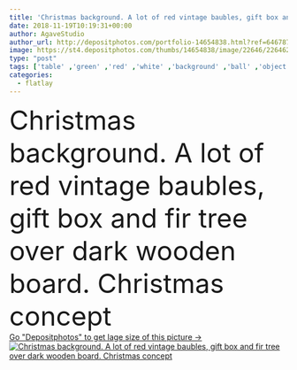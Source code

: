 ```yaml
---
title: 'Christmas background. A lot of red vintage baubles, gift box and fir tree over dark wooden board. Christmas concept'
date: 2018-11-19T10:19:31+00:00
author: AgaveStudio
author_url: http://depositphotos.com/portfolio-14654838.html?ref=64678756
image: https://st4.depositphotos.com/thumbs/14654838/image/22646/226462150/api_thumb_450.jpg?forcejpeg=true
type: "post"
tags: ['table' ,'green' ,'red' ,'white' ,'background' ,'ball' ,'object' ,'backgrounds' ,'space' ,'gift' ,'shiny' ,'celebration' ,'christmas' ,'decoration' ,'decorative' ,'holiday' ,'present' ,'xmas' ,'bright' ,'new' ,'decor' ,'gold' ,'season' ,'wooden' ,'board' ,'tree' ,'pattern' ,'dark' ,'branch' ,'card' ,'frame' ,'retro' ,'rustic' ,'vintage' ,'ornament' ,'symbol' ,'snow' ,'star' ,'winter' ,'year' ,'merry' ,'blank' ,'text' ,'fir' ,'wood' ,'bauble' ,'brochure' ,'mockup' ,'flatlay' ]
categories: 
  - flatlay
---
```

<div aling="center">
            <font size="60"> Christmas background. A lot of red vintage baubles, gift box and fir tree over dark wooden board. Christmas concept</font>   
</div>
<div>
    <a href='https://depositphotos.com/226462150/stock-photo-christmas-background-lot-red-vintage.html?ref=64678756' target=_blank > Go "Depositphotos" to get lage size of this picture ->
        <img href='https://depositphotos.com/226462150/stock-photo-christmas-background-lot-red-vintage.html?ref=64678756' src='https://st4.depositphotos.com/14654838/22646/i/950/depositphotos_226462150-stock-photo-christmas-background-lot-red-vintage.jpg?forcejpeg=true' alt='Christmas background. A lot of red vintage baubles, gift box and fir tree over dark wooden board. Christmas concept' >
    </a>
</div>
